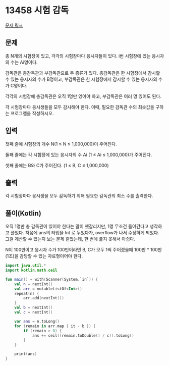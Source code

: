 # 13458 시험 감독

[문제 링크](https://www.acmicpc.net/problem/13458)

## 문제

총 N개의 시험장이 있고, 각각의 시험장마다 응시자들이 있다. i번 시험장에 있는 응시자의 수는 Ai명이다.

감독관은 총감독관과 부감독관으로 두 종류가 있다. 총감독관은 한 시험장에서 감시할 수 있는 응시자의 수가 B명이고, 부감독관은 한 시험장에서 감시할 수 있는 응시자의 수가 C명이다.

각각의 시험장에 총감독관은 오직 1명만 있어야 하고, 부감독관은 여러 명 있어도 된다.

각 시험장마다 응시생들을 모두 감시해야 한다. 이때, 필요한 감독관 수의 최솟값을 구하는 프로그램을 작성하시오.

## 입력

첫째 줄에 시험장의 개수 N(1 ≤ N ≤ 1,000,000)이 주어진다.

둘째 줄에는 각 시험장에 있는 응시자의 수 Ai (1 ≤ Ai ≤ 1,000,000)가 주어진다.

셋째 줄에는 B와 C가 주어진다. (1 ≤ B, C ≤ 1,000,000)

## 출력

각 시험장마다 응시생을 모두 감독하기 위해 필요한 감독관의 최소 수를 출력한다.

## 풀이(Kotlin)

오직 1명만 총 감독관이 있어야 한다는 말이 헷갈리지만, 1명 무조건 들어간다고 생각하고 풀었다.
처음에 ans의 타입을 Int 로 두었다가, overflow가 나서 수정하게 되었다. 그걸 계산할 수 있는지 보는 문제 같았는데, 한 번에 풀지 못해서 아쉽다.

N이 100만이고 응시자 수가 100만이라면 B, C가 모두 1씩 주어졌을때 100만 * 100만(1조)을 감당할 수 있는 자료형이어야 한다.

```kotlin
import java.util.*
import kotlin.math.ceil

fun main() = with(Scanner(System.`in`)) {
    val n = nextInt()
    val arr = mutableListOf<Int>()
    repeat(n) {
        arr.add(nextInt())
    }
    val b = nextInt()
    val c = nextInt()

    var ans = n.toLong()
    for (remain in arr.map { it - b }) {
        if (remain > 0) {
            ans += ceil((remain.toDouble() / c)).toLong()
        }
    }

    print(ans)
}
```
